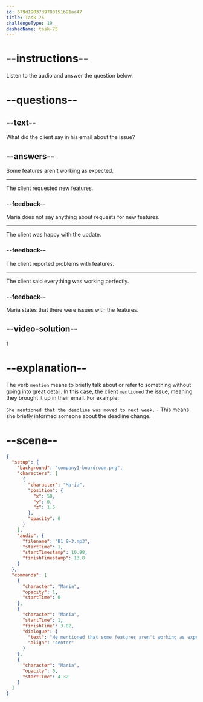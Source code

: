 ```yaml
---
id: 679d19037d9780151b91aa47
title: Task 75
challengeType: 19
dashedName: task-75
---
```


<!-- (Audio) Maria: He mentioned that some features aren't working as expected. -->

# --instructions--

Listen to the audio and answer the question below.

# --questions--

## --text--

What did the client say in his email about the issue?

## --answers--

Some features aren't working as expected.

---

The client requested new features.

### --feedback--

Maria does not say anything about requests for new features.

---

The client was happy with the update.

### --feedback--

The client reported problems with features.

---

The client said everything was working perfectly.

### --feedback--

Maria states that there were issues with the features.

## --video-solution--

1

# --explanation--

The verb `mention` means to briefly talk about or refer to something without going into great detail. In this case, the client `mentioned` the issue, meaning they brought it up in their email. For example:

`She mentioned that the deadline was moved to next week.` - This means she briefly informed someone about the deadline change.

# --scene--

```json
{
  "setup": {
    "background": "company1-boardroom.png",
    "characters": [
      {
        "character": "Maria",
        "position": {
          "x": 50,
          "y": 0,
          "z": 1.5
        },
        "opacity": 0
      }
    ],
    "audio": {
      "filename": "B1_8-3.mp3",
      "startTime": 1,
      "startTimestamp": 10.98,
      "finishTimestamp": 13.8
    }
  },
  "commands": [
    {
      "character": "Maria",
      "opacity": 1,
      "startTime": 0
    },
    {
      "character": "Maria",
      "startTime": 1,
      "finishTime": 3.82,
      "dialogue": {
        "text": "He mentioned that some features aren't working as expected.",
        "align": "center"
      }
    },
    {
      "character": "Maria",
      "opacity": 0,
      "startTime": 4.32
    }
  ]
}
```
